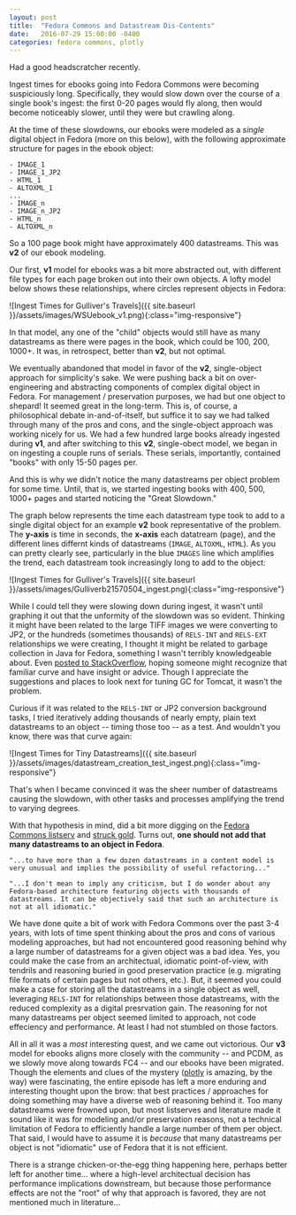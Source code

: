 ```yaml
---
layout: post
title:  "Fedora Commons and Datastream Dis-Contents"
date:   2016-07-29 15:00:00 -0400
categories: fedora commons, plotly
---
```


Had a good headscratcher recently.

Ingest times for ebooks going into Fedora Commons were becoming suspiciously long.  Specifically, they would slow down over the course of a single book's ingest: the first 0-20 pages would fly along, then would become noticeably slower, until they were but crawling along.

At the time of these slowdowns, our ebooks were modeled as a _single_ digital object in Fedora (more on this below), with the following approximate structure for pages in the ebook object:

```
- IMAGE_1
- IMAGE_1_JP2
- HTML_1
- ALTOXML_1
...
- IMAGE_n
- IMAGE_n_JP2
- HTML_n
- ALTOXML_n
```

So a 100 page book might have approximately 400 datastreams.  This was **v2** of our ebook modeling.

Our first, **v1** model for ebooks was a bit more abstracted out, with different file types for each page broken out into their own objects.  A lofty model below shows these relationships, where circles represent objects in Fedora:

![Ingest Times for Gulliver's Travels]({{ site.baseurl }}/assets/images/WSUebook_v1.png){:class="img-responsive"}

In that model, any one of the "child" objects would still have as many datastreams as there were pages in the book, which could be 100, 200, 1000+.  It was, in retrospect, better than **v2**, but not optimal.

We eventually abandoned that model in favor of the **v2**, single-object approach for simplicity's sake.  We were pushing back a bit on over-engineering and abstracting components of complex digital object in Fedora.  For management / preservation purposes, we had but one object to shepard!  It seemed great in the long-term.  This is, of course, a philosophical debate in-and-of-itself, but suffice it to say we had talked through many of the pros and cons, and the single-object approach was working nicely for us.  We had a few hundred large books already ingested during **v1**, and after switching to this **v2**, single-obect model, we began in on ingesting a couple runs of serials.  These serials, importantly, contained "books" with only 15-50 pages per.

And this is why we didn't notice the many datastreams per object problem for some time.  Until, that is, we started ingesting books with 400, 500, 1000+ pages and started noticing the "Great Slowdown."

The graph below represents the time each datastream type took to add to a single digital object for an example **v2** book representative of the problem.  The **y-axis** is time in seconds, the **x-axis** each datatream (page), and the different lines differnt kinds of datastreams (`IMAGE`, `ALTOXML`, `HTML`).  As you can pretty clearly see, particularly in the blue `IMAGES` line which amplifies the trend, each datastream took increasingly long to add to the object:

![Ingest Times for Gulliver's Travels]({{ site.baseurl }}/assets/images/Gulliverb21570504_ingest.png){:class="img-responsive"}

While I could tell they were slowing down during ingest, it wasn't until graphing it out that the unformity of the slowdown was so evident.  Thinking it might have been related to the large TIFF images we were converting to JP2, or the hundreds (sometimes thousands) of `RELS-INT` and `RELS-EXT` relationships we were creating, I thought it might be related to garbage collection in Java for Fedora, something I wasn't terribly knowledgeable about.  Even [posted to StackOverflow](http://stackoverflow.com/questions/38459380/application-slows-down-over-time-java-python), hoping someone might recognize that familiar curve and have insight or advice.  Though I appreciate the suggestions and places to look next for tuning GC for Tomcat, it wasn't the problem.

Curious if it was related to the `RELS-INT` or JP2 conversion background tasks, I tried iteratively adding thousands of nearly empty, plain text datastreams to an object -- timing those too -- as a test.  And wouldn't you know, there was that curve again:

![Ingest Times for Tiny Datastreams]({{ site.baseurl }}/assets/images/datastream_creation_test_ingest.png){:class="img-responsive"}

That's when I became convinced it was the sheer number of datastreams causing the slowdown, with other tasks and processes amplifying the trend to varying degrees.

With that hypothesis in mind, did a bit more digging on the [Fedora Commons listserv](https://groups.google.com/forum/#!forum/fedora-community) and [struck gold](https://groups.google.com/forum/#!searchin/fedora-community/datastream$20limit/fedora-community/BMASQyMZtio/5KSTeRfHUpoJ).  Turns out, **one should not add that many datastreams to an object in Fedora**.

```
"...to have more than a few dozen datastreams in a content model is very unusual and implies the possibility of useful refactoring..."

"...I don't mean to imply any criticism, but I do wonder about any Fedora-based architecture featuring objects with thousands of datastreams. It can be objectively said that such an architecture is not at all idiomatic."
```

We have done quite a bit of work with Fedora Commons over the past 3-4 years, with lots of time spent thinking about the pros and cons of various modeling approaches, but had not encountered good reasoning behind why a large number of datastreams for a given object was a bad idea.  Yes, you could make the case from an architectual, idiomatic point-of-view, with tendrils and reasoning buried in good preservation practice (e.g. migrating file formats of certain pages but not others, etc.).  But, it seemed you could make a case for storing all the datastreams in a single object as well, leveraging `RELS-INT` for relationships between those datastreams, with the reduced complexity as a digital presrvation gain.  The reasoning for not many datastreams per object seemed limited to approach, not code effeciency and performance.  At least I had not stumbled on those factors.

All in all it was a _most_ interesting quest, and we came out victorious.  Our **v3** model for ebooks aligns more closely with the community -- and PCDM, as we slowly move along towards FC4 -- and our ebooks have been migrated.  Though the elements and clues of the mystery ([plotly](https://plot.ly/) is amazing, by the way) were fascinating, the entire episode has left a more enduring and interesting thought upon the brow: that best practices / approaches for doing something may have a diverse web of reasoning behind it.  Too many datastreams were frowned upon, but most listserves and literature made it sound like it was for modeling and/or preservation reasons, not a technical limitation of Fedora to efficiently handle a large number of them per object.  That said, I would have to assume it is _because_ that many datastreams per object is not "idiomatic" use of Fedora that it is not efficient.

There is a strange chicken-or-the-egg thing happening here, perhaps better left for another time... where a high-level architectual decision has performance implications downstream, but because those performance effects are not the "root" of why that approach is favored, they are not mentioned much in literature... 


 

























